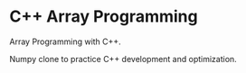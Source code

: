 # C++ Array Programming
Array Programming with C++.

Numpy clone to practice C++ development and optimization.
